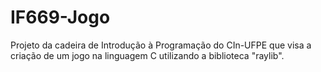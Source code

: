 # IF669-Jogo
Projeto da cadeira de Introdução à Programação do CIn-UFPE que visa a criação de um jogo na linguagem C utilizando a biblioteca "raylib".
